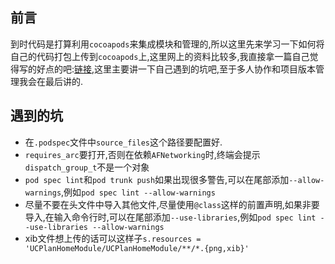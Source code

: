 ## 前言

到时代码是打算利用`cocoapods`来集成模块和管理的,所以这里先来学习一下如何将自己的代码打包上传到`cocoapods`上,这里网上的资料比较多,我直接拿一篇自己觉得写的好点的吧:[链接](http://www.cocoachina.com/ios/20160301/15459.html),这里主要讲一下自己遇到的坑吧,至于多人协作和项目版本管理我会在最后讲的.

## 遇到的坑

- 在`.podspec`文件中`source_files`这个路径要配置好.
- `requires_arc`要打开,否则在依赖`AFNetworking`时,终端会提示`dispatch_group_t`不是一个对象
- `pod spec lint`和`pod trunk push`如果出现很多警告,可以在尾部添加`--allow-warnings`,例如`pod spec lint --allow-warnings`
- 尽量不要在头文件中导入其他文件,尽量使用`@class`这样的前置声明,如果非要导入,在输入命令行时,可以在尾部添加`--use-libraries`,例如`pod spec lint --use-libraries --allow-warnings`
- xib文件想上传的话可以这样子`s.resources = 'UCPlanHomeModule/UCPlanHomeModule/**/*.{png,xib}'`